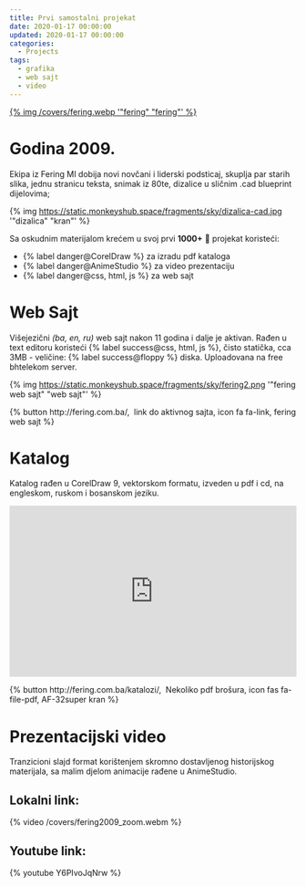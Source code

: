```yaml
---
title: Prvi samostalni projekat
date: 2020-01-17 00:00:00
updated: 2020-01-17 00:00:00
categories:
  - Projects
tags:
  - grafika
  - web sajt
  - video
---
```

<a href="in_memorijal_fering_projekat" aria-label="pročitaj" title="Prvi samostalni projekat">{% img /covers/fering.webp '"fering" "fering"' %}</a>

<!--more-->

# Godina 2009.

Ekipa iz Fering MI dobija novi novčani i liderski podsticaj, skuplja par starih slika, jednu stranicu teksta, snimak iz 80te, dizalice u sličnim .cad blueprint dijelovima;

{% img https://static.monkeyshub.space/fragments/sky/dizalica-cad.jpg '"dizalica" "kran"' %}

Sa oskudnim materijalom krećem u svoj prvi **1000+** :money_mouth_face: projekat koristeći:

- {% label danger@CorelDraw %} za izradu pdf kataloga
- {% label danger@AnimeStudio %} za video prezentaciju
- {% label danger@css, html, js %} za web sajt

# Web Sajt

Višejezični *(ba, en, ru)* web sajt nakon 11 godina i dalje je aktivan. Rađen u text editoru koristeći {% label success@css, html, js %}, čisto statička, cca 3MB - veličine: {% label success@floppy %} diska. Uploadovana na free bhtelekom server.

{% img https://static.monkeyshub.space/fragments/sky/fering2.png '"fering web sajt" "web sajt"' %}

<p class="centar">{% button http://fering.com.ba/, &nbsp;link do aktivnog sajta, icon fa fa-link, fering web sajt %}</p>

# Katalog

Katalog rađen u CorelDraw 9, vektorskom formatu, izveden u pdf i cd, na engleskom, ruskom i bosanskom jeziku.

<iframe src="http://fering.com.ba/katalozi/AF-32superRUS.pdf" width="100%" height="300px" frameborder="0" loading="lazy" allowfullscreen></iframe>

<p class="centar">{% button http://fering.com.ba/katalozi/, &nbsp;Nekoliko pdf brošura, icon fas fa-file-pdf, AF-32super kran %}</p>

# Prezentacijski video

Tranzicioni slajd format korištenjem skromno dostavljenog historijskog materijala, sa malim djelom animacije rađene u AnimeStudio.

## Lokalni link:

{% video /covers/fering2009_zoom.webm %}

## Youtube link:

{% youtube Y6PIvoJqNrw %}
